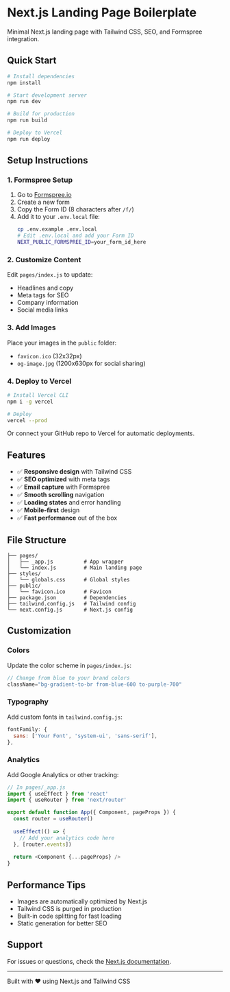 # Next.js Landing Page Boilerplate

Minimal Next.js landing page with Tailwind CSS, SEO, and Formspree integration.

## Quick Start

```bash
# Install dependencies
npm install

# Start development server
npm run dev

# Build for production
npm run build

# Deploy to Vercel
npm run deploy
```

## Setup Instructions

### 1. Formspree Setup
1. Go to [Formspree.io](https://formspree.io)
2. Create a new form
3. Copy the Form ID (8 characters after `/f/`)
4. Add it to your `.env.local` file:
   ```bash
   cp .env.example .env.local
   # Edit .env.local and add your Form ID
   NEXT_PUBLIC_FORMSPREE_ID=your_form_id_here
   ```

### 2. Customize Content
Edit `pages/index.js` to update:
- Headlines and copy
- Meta tags for SEO
- Company information
- Social media links

### 3. Add Images
Place your images in the `public` folder:
- `favicon.ico` (32x32px)
- `og-image.jpg` (1200x630px for social sharing)

### 4. Deploy to Vercel
```bash
# Install Vercel CLI
npm i -g vercel

# Deploy
vercel --prod
```

Or connect your GitHub repo to Vercel for automatic deployments.

## Features

- ✅ **Responsive design** with Tailwind CSS
- ✅ **SEO optimized** with meta tags
- ✅ **Email capture** with Formspree
- ✅ **Smooth scrolling** navigation
- ✅ **Loading states** and error handling
- ✅ **Mobile-first** design
- ✅ **Fast performance** out of the box

## File Structure

```
├── pages/
│   ├── _app.js          # App wrapper
│   └── index.js         # Main landing page
├── styles/
│   └── globals.css      # Global styles
├── public/
│   └── favicon.ico      # Favicon
├── package.json         # Dependencies
├── tailwind.config.js   # Tailwind config
└── next.config.js       # Next.js config
```

## Customization

### Colors
Update the color scheme in `pages/index.js`:
```javascript
// Change from blue to your brand colors
className="bg-gradient-to-br from-blue-600 to-purple-700"
```

### Typography
Add custom fonts in `tailwind.config.js`:
```javascript
fontFamily: {
  sans: ['Your Font', 'system-ui', 'sans-serif'],
},
```

### Analytics
Add Google Analytics or other tracking:
```javascript
// In pages/_app.js
import { useEffect } from 'react'
import { useRouter } from 'next/router'

export default function App({ Component, pageProps }) {
  const router = useRouter()
  
  useEffect(() => {
    // Add your analytics code here
  }, [router.events])
  
  return <Component {...pageProps} />
}
```

## Performance Tips

- Images are automatically optimized by Next.js
- Tailwind CSS is purged in production
- Built-in code splitting for fast loading
- Static generation for better SEO

## Support

For issues or questions, check the [Next.js documentation](https://nextjs.org/docs).

---

Built with ❤️ using Next.js and Tailwind CSS